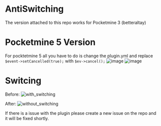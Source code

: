 # AntiSwitching
The version attached to this repo works for Pocketmine 3 (betteraltay)

# Pocketmine 5 Version
For pocktetmine 5 all you have to do is change the plugin.yml and replace ```$event->setCancelled(true);``` with ```$ev->cancel();```
![image](https://github.com/user-attachments/assets/31442da3-7855-44cb-bdf0-10737cba4c17)
![image](https://github.com/user-attachments/assets/fbb66a9a-112b-470b-9cd9-09be2e7c78b3)

# Switcing
Before:
![with_switching](https://github.com/user-attachments/assets/eb1c6964-f81c-4328-acd8-8014b058b749)

After:
![without_switching](https://github.com/user-attachments/assets/32f979ae-1ca1-4f81-8726-d4104451aebc)

If there is a issue with the plugin please create a new issue on the repo and it will be fixed shortly.
